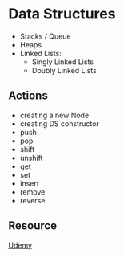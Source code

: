 # Data Structures

* Stacks / Queue
* Heaps
* Linked Lists: 
    - Singly Linked Lists
    - Doubly Linked Lists

## Actions

* creating a new Node
* creating DS constructor
* push
* pop
* shift
* unshift
* get
* set
* insert
* remove
* reverse



## Resource
[Udemy](https://www.udemy.com/course/js-algorithms-and-data-structures-masterclass/)
